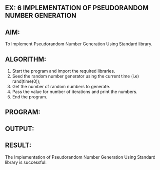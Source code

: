 ## EX: 6 IMPLEMENTATION OF PSEUDORANDOM NUMBER GENERATION 

## AIM:
To Implement Pseudorandom Number Generation Using Standard library.


## ALGORITHM:

1.	Start the program and import the required libraries.
2.	Seed the random number generator using the current time (i.e) rand(time(0));
3.	Get the number of random numbers to generate.
4.	Pass the value for number of iterations and print the numbers.
5.	End the program.


## PROGRAM:

## OUTPUT:

## RESULT:
The Implementation of Pseudorandom Number Generation Using Standard library is successful.
